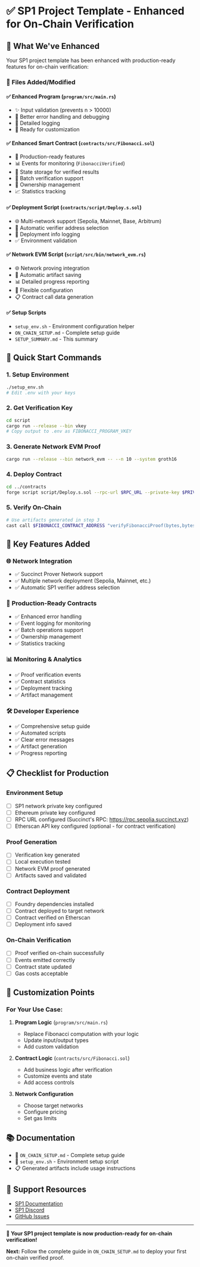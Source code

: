 # ✅ SP1 Project Template - Enhanced for On-Chain Verification

## 🎯 What We've Enhanced

Your SP1 project template has been enhanced with production-ready features for on-chain verification:

### 📁 **Files Added/Modified**

#### ✅ **Enhanced Program** (`program/src/main.rs`)
- ✨ Input validation (prevents n > 10000)
- 🐛 Better error handling and debugging
- 📝 Detailed logging
- 🔧 Ready for customization

#### ✅ **Enhanced Smart Contract** (`contracts/src/Fibonacci.sol`)
- 🔐 Production-ready features
- 📊 Events for monitoring (`FibonacciVerified`)
- 💾 State storage for verified results
- 🔄 Batch verification support
- 👑 Ownership management
- 📈 Statistics tracking

#### ✅ **Deployment Script** (`contracts/script/Deploy.s.sol`)
- 🌐 Multi-network support (Sepolia, Mainnet, Base, Arbitrum)
- 🔑 Automatic verifier address selection
- 📝 Deployment info logging
- ✅ Environment validation

#### ✅ **Network EVM Script** (`script/src/bin/network_evm.rs`)
- 🌐 Network proving integration
- 💾 Automatic artifact saving
- 📊 Detailed progress reporting
- 🔧 Flexible configuration
- 📋 Contract call data generation

#### ✅ **Setup Scripts**
- `setup_env.sh` - Environment configuration helper
- `ON_CHAIN_SETUP.md` - Complete setup guide
- `SETUP_SUMMARY.md` - This summary

## 🚀 **Quick Start Commands**

### 1. **Setup Environment**
```bash
./setup_env.sh
# Edit .env with your keys
```

### 2. **Get Verification Key**
```bash
cd script
cargo run --release --bin vkey
# Copy output to .env as FIBONACCI_PROGRAM_VKEY
```

### 3. **Generate Network EVM Proof**
```bash
cargo run --release --bin network_evm -- --n 10 --system groth16
```

### 4. **Deploy Contract**
```bash
cd ../contracts
forge script script/Deploy.s.sol --rpc-url $RPC_URL --private-key $PRIVATE_KEY --broadcast
```

### 5. **Verify On-Chain**
```bash
# Use artifacts generated in step 3
cast call $FIBONACCI_CONTRACT_ADDRESS "verifyFibonacciProof(bytes,bytes)" $PUBLIC_VALUES $PROOF_BYTES --rpc-url $RPC_URL
```

## 🔧 **Key Features Added**

### 🌐 **Network Integration**
- ✅ Succinct Prover Network support
- ✅ Multiple network deployment (Sepolia, Mainnet, etc.)
- ✅ Automatic SP1 verifier address selection

### 🔐 **Production-Ready Contracts**
- ✅ Enhanced error handling
- ✅ Event logging for monitoring
- ✅ Batch operations support
- ✅ Ownership management
- ✅ Statistics tracking

### 📊 **Monitoring & Analytics**
- ✅ Proof verification events
- ✅ Contract statistics
- ✅ Deployment tracking
- ✅ Artifact management

### 🛠️ **Developer Experience**
- ✅ Comprehensive setup guide
- ✅ Automated scripts
- ✅ Clear error messages
- ✅ Artifact generation
- ✅ Progress reporting

## 📋 **Checklist for Production**

### Environment Setup
- [ ] SP1 network private key configured
- [ ] Ethereum private key configured  
- [ ] RPC URL configured (Succinct's RPC: https://rpc.sepolia.succinct.xyz)
- [ ] Etherscan API key configured (optional - for contract verification)

### Proof Generation
- [ ] Verification key generated
- [ ] Local execution tested
- [ ] Network EVM proof generated
- [ ] Artifacts saved and validated

### Contract Deployment
- [ ] Foundry dependencies installed
- [ ] Contract deployed to target network
- [ ] Contract verified on Etherscan
- [ ] Deployment info saved

### On-Chain Verification
- [ ] Proof verified on-chain successfully
- [ ] Events emitted correctly
- [ ] Contract state updated
- [ ] Gas costs acceptable

## 🎯 **Customization Points**

### For Your Use Case:

1. **Program Logic** (`program/src/main.rs`)
   - Replace Fibonacci computation with your logic
   - Update input/output types
   - Add custom validation

2. **Contract Logic** (`contracts/src/Fibonacci.sol`)
   - Add business logic after verification
   - Customize events and state
   - Add access controls

3. **Network Configuration**
   - Choose target networks
   - Configure pricing
   - Set gas limits

## 📚 **Documentation**

- 📖 `ON_CHAIN_SETUP.md` - Complete setup guide
- 🔧 `setup_env.sh` - Environment setup script
- 📋 Generated artifacts include usage instructions

## 🤝 **Support Resources**

- [SP1 Documentation](https://docs.succinct.xyz/)
- [SP1 Discord](https://discord.gg/succinct)
- [GitHub Issues](https://github.com/succinctlabs/sp1/issues)

---

**🎉 Your SP1 project template is now production-ready for on-chain verification!**

**Next:** Follow the complete guide in `ON_CHAIN_SETUP.md` to deploy your first on-chain verified proof. 